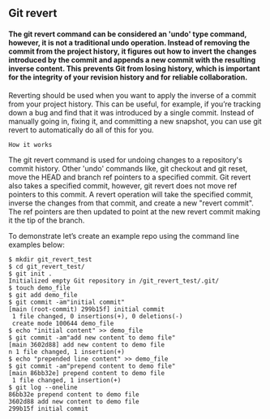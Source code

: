 ## Git revert
#### The git revert command can be considered an 'undo' type command, however, it is not a traditional undo operation. Instead of removing the commit from the project history, it figures out how to invert the changes introduced by the commit and appends a new commit with the resulting inverse content. This prevents Git from losing history, which is important for the integrity of your revision history and for reliable collaboration.

Reverting should be used when you want to apply the inverse of a commit from your project history. This can be useful, for example, if you’re tracking down a bug and find that it was introduced by a single commit. Instead of manually going in, fixing it, and committing a new snapshot, you can use git revert to automatically do all of this for you.
~~~
How it works
~~~
The git revert command is used for undoing changes to a repository's commit history. Other 'undo' commands like, git checkout and git reset, move the HEAD and branch ref pointers to a specified commit. Git revert also takes a specified commit, however, git revert does not move ref pointers to this commit. A revert operation will take the specified commit, inverse the changes from that commit, and create a new "revert commit". The ref pointers are then updated to point at the new revert commit making it the tip of the branch.

To demonstrate let’s create an example repo using the command line examples below:
~~~
$ mkdir git_revert_test
$ cd git_revert_test/
$ git init .
Initialized empty Git repository in /git_revert_test/.git/
$ touch demo_file
$ git add demo_file
$ git commit -am"initial commit"
[main (root-commit) 299b15f] initial commit
 1 file changed, 0 insertions(+), 0 deletions(-)
 create mode 100644 demo_file
$ echo "initial content" >> demo_file
$ git commit -am"add new content to demo file"
[main 3602d88] add new content to demo file
n 1 file changed, 1 insertion(+)
$ echo "prepended line content" >> demo_file
$ git commit -am"prepend content to demo file"
[main 86bb32e] prepend content to demo file
 1 file changed, 1 insertion(+)
$ git log --oneline
86bb32e prepend content to demo file
3602d88 add new content to demo file
299b15f initial commit
~~~


